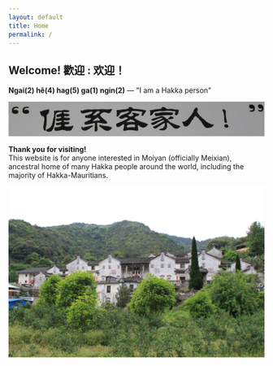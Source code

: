 ```yaml
---
layout: default
title: Home
permalink: /
---
```


<h2>Welcome! 歡迎 : 欢迎！</h2>

<section class="example-image">
  <p><strong>Ngai(2) hê(4) hag(5) ga(1) ngin(2)</strong> — "I am a Hakka person"</p>
  <img src="images/Ngai+he+hagka+ngin!.jpg" alt="I am a Hakka person" />
</section>

<section class="example-image">
  <p><strong>Thank you for visiting!</strong><br>
  This website is for anyone interested in Moiyan (officially Meixian), ancestral home of many Hakka people around the world, including the majority of Hakka-Mauritians.</p>
  <img src="images/IMG_6907.jpg" alt="Moiyan ancestral home" />
</section>

